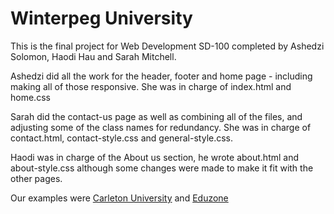 
# Winterpeg University

This is the final project for Web Development SD-100 completed by Ashedzi Solomon, Haodi Hau and Sarah Mitchell. 

Ashedzi did all the work for the header, footer and home page - including making all of those responsive. She was in charge of index.html and home.css

Sarah did the contact-us page as well as combining all of the files, and adjusting some of the class names for redundancy. She was in charge of contact.html, contact-style.css and general-style.css. 

Haodi was in charge of the About us section, he wrote about.html and about-style.css although some changes were made to make it fit with the other pages. 

Our examples were [Carleton University](https://carleton.ca/) and [Eduzone](https://html.ditsolution.net/eduzone/index.html)
